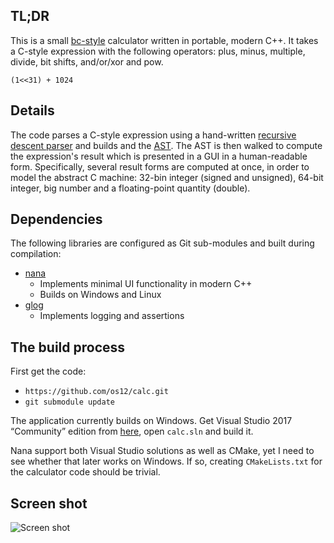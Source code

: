 ## TL;DR
This is a small [bc-style](https://www.gnu.org/software/bc/) calculator written in portable, modern C++. It takes a C-style expression with the following operators: plus, minus, multiple, divide, bit shifts, and/or/xor and pow.

```(1<<31) + 1024```

## Details
The code parses a C-style expression using a hand-written [recursive descent parser](https://en.wikipedia.org/wiki/Recursive_descent_parser) and builds and the [AST](https://en.wikipedia.org/wiki/Abstract_syntax_tree). The AST is then walked to compute the expression's result which is presented in a GUI in a human-readable form. Specifically, several result forms are computed at once, in order to model the abstract C machine: 32-bin integer (signed and unsigned), 64-bit integer, big number and a floating-point quantity (double).

## Dependencies
The following libraries are configured as Git sub-modules and built during compilation:
* [nana](https://github.com/cnjinhao/nana)
  * Implements minimal UI functionality in modern C++
  * Builds on Windows and Linux
* [glog](https://github.com/google/glog)
  * Implements logging and assertions

## The build process
First get the code:
* ```https://github.com/os12/calc.git```
* ```git submodule update```

The application currently builds on Windows. Get Visual Studio 2017 “Community” edition from [here](https://www.visualstudio.com/), open `calc.sln` and build it. 

Nana support both Visual Studio solutions as well as CMake, yet I need to see whether that later works on Windows. If so, creating ```CMakeLists.txt``` for the calculator code should be trivial.

## Screen shot
![Screen shot](https://github.com/os12/calc/raw/master/docs/calc.png)
